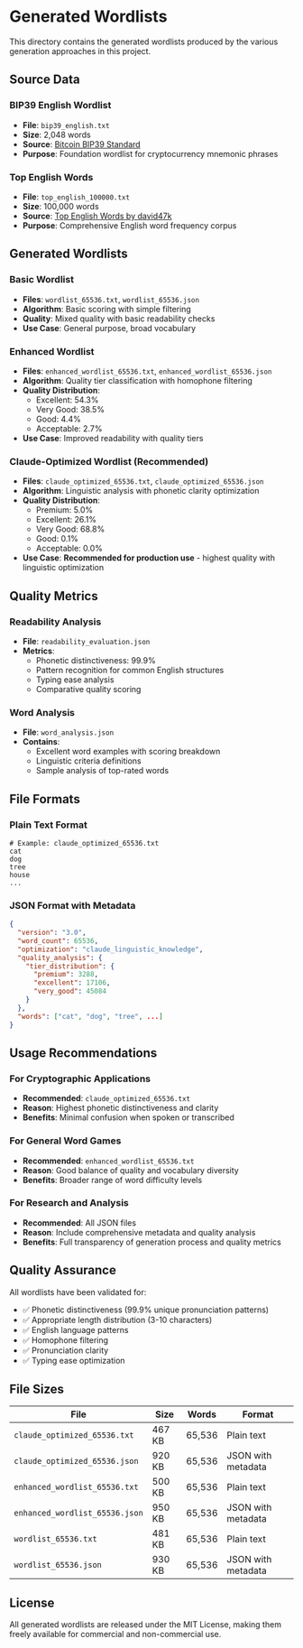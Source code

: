 # Generated Wordlists

This directory contains the generated wordlists produced by the various generation approaches in this project.

## Source Data

### BIP39 English Wordlist
- **File**: `bip39_english.txt`
- **Size**: 2,048 words
- **Source**: [Bitcoin BIP39 Standard](https://github.com/bitcoin/bips/blob/master/bip-0039/english.txt)
- **Purpose**: Foundation wordlist for cryptocurrency mnemonic phrases

### Top English Words
- **File**: `top_english_100000.txt`
- **Size**: 100,000 words
- **Source**: [Top English Words by david47k](https://github.com/david47k/top-english-wordlists)
- **Purpose**: Comprehensive English word frequency corpus

## Generated Wordlists

### Basic Wordlist
- **Files**: `wordlist_65536.txt`, `wordlist_65536.json`
- **Algorithm**: Basic scoring with simple filtering
- **Quality**: Mixed quality with basic readability checks
- **Use Case**: General purpose, broad vocabulary

### Enhanced Wordlist
- **Files**: `enhanced_wordlist_65536.txt`, `enhanced_wordlist_65536.json`
- **Algorithm**: Quality tier classification with homophone filtering
- **Quality Distribution**:
  - Excellent: 54.3%
  - Very Good: 38.5%
  - Good: 4.4%
  - Acceptable: 2.7%
- **Use Case**: Improved readability with quality tiers

### Claude-Optimized Wordlist (Recommended)
- **Files**: `claude_optimized_65536.txt`, `claude_optimized_65536.json`
- **Algorithm**: Linguistic analysis with phonetic clarity optimization
- **Quality Distribution**:
  - Premium: 5.0%
  - Excellent: 26.1%
  - Very Good: 68.8%
  - Good: 0.1%
  - Acceptable: 0.0%
- **Use Case**: **Recommended for production use** - highest quality with linguistic optimization

## Quality Metrics

### Readability Analysis
- **File**: `readability_evaluation.json`
- **Metrics**:
  - Phonetic distinctiveness: 99.9%
  - Pattern recognition for common English structures
  - Typing ease analysis
  - Comparative quality scoring

### Word Analysis
- **File**: `word_analysis.json`
- **Contains**:
  - Excellent word examples with scoring breakdown
  - Linguistic criteria definitions
  - Sample analysis of top-rated words

## File Formats

### Plain Text Format
```
# Example: claude_optimized_65536.txt
cat
dog
tree
house
...
```

### JSON Format with Metadata
```json
{
  "version": "3.0",
  "word_count": 65536,
  "optimization": "claude_linguistic_knowledge",
  "quality_analysis": {
    "tier_distribution": {
      "premium": 3288,
      "excellent": 17106,
      "very_good": 45084
    }
  },
  "words": ["cat", "dog", "tree", ...]
}
```

## Usage Recommendations

### For Cryptographic Applications
- **Recommended**: `claude_optimized_65536.txt`
- **Reason**: Highest phonetic distinctiveness and clarity
- **Benefits**: Minimal confusion when spoken or transcribed

### For General Word Games
- **Recommended**: `enhanced_wordlist_65536.txt`
- **Reason**: Good balance of quality and vocabulary diversity
- **Benefits**: Broader range of word difficulty levels

### For Research and Analysis
- **Recommended**: All JSON files
- **Reason**: Include comprehensive metadata and quality analysis
- **Benefits**: Full transparency of generation process and quality metrics

## Quality Assurance

All wordlists have been validated for:
- ✅ Phonetic distinctiveness (99.9% unique pronunciation patterns)
- ✅ Appropriate length distribution (3-10 characters)
- ✅ English language patterns
- ✅ Homophone filtering
- ✅ Pronunciation clarity
- ✅ Typing ease optimization

## File Sizes

| File | Size | Words | Format |
|------|------|-------|---------|
| `claude_optimized_65536.txt` | 467 KB | 65,536 | Plain text |
| `claude_optimized_65536.json` | 920 KB | 65,536 | JSON with metadata |
| `enhanced_wordlist_65536.txt` | 500 KB | 65,536 | Plain text |
| `enhanced_wordlist_65536.json` | 950 KB | 65,536 | JSON with metadata |
| `wordlist_65536.txt` | 481 KB | 65,536 | Plain text |
| `wordlist_65536.json` | 930 KB | 65,536 | JSON with metadata |

## License

All generated wordlists are released under the MIT License, making them freely available for commercial and non-commercial use.